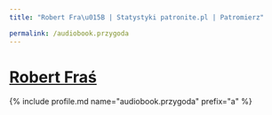 ```yaml
---
title: "Robert Fra\u015B | Statystyki patronite.pl | Patromierz"

permalink: /audiobook.przygoda
---
```


# [Robert Fraś](https://patronite.pl/audiobook.przygoda)

{% include profile.md name="audiobook.przygoda" prefix="a" %}
